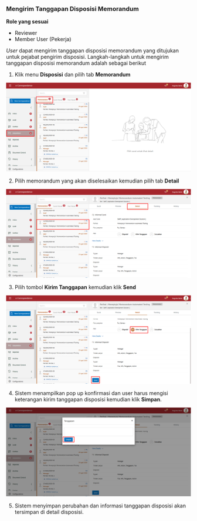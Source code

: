 ### Mengirim Tanggapan Disposisi Memorandum

**Role yang sesuai**

-	Reviewer
-	Member User (Pekerja)

*User* dapat mengirim tanggapan disposisi memorandum yang ditujukan untuk pejabat pengirim disposisi. Langkah-langkah untuk mengirim tanggapan disposisi memorandum adalah sebagai berikut

1. Klik menu **Disposisi** dan pilih tab **Memorandum**

![gambar](SC_Memorandum/MM85.png)

2. Pilih memorandum yang akan diselesaikan kemudian pilih tab **Detail**

![gambar](SC_Memorandum/MM86.png)

3. Pilih tombol **Kirim Tanggapan** kemudian klik **Send**

![gambar](SC_Memorandum/MM87.png)

4. Sistem menampilkan pop up konfirmasi dan user harus mengisi keterangan kirim tanggapan disposisi kemudian klik **Simpan**.

![gambar](SC_Memorandum/MM88.png)

5. Sistem menyimpan perubahan dan informasi tanggapan disposisi akan tersimpan di detail disposisi.
